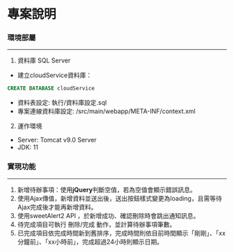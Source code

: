 # 專案說明


### 環境部屬
---

1. 資料庫 SQL Server
- 建立cloudService資料庫：

```sql
CREATE DATABASE cloudService
```

- 資料表設定: 執行/資料庫設定.sql
- 專案連線資料庫設定: /src/main/webapp/META-INF/context.xml

2. 運作環境
- Server: Tomcat v9.0 Server
- JDK: 11

### 實現功能
---

1. 新增待辦事項：使用**jQuery**判斷空值，若為空值會顯示錯誤訊息。
2. 使用Ajax傳值，新增資料並送出後，送出按鈕樣式變更為loading，且需等待Ajax完成後才能再新增資料。
3. 使用sweetAlert2 API ，於新增成功、確認刪除時會跳出通知訊息。
4. 待完成項目可執行 刪除/完成 動作，並計算待辦事項筆數。
5. 已完成項目依完成時間新到舊排序，完成時間則依目前時間顯示「剛剛」、「xx分鐘前」、「xx小時前」，完成超過24小時則顯示日期。
